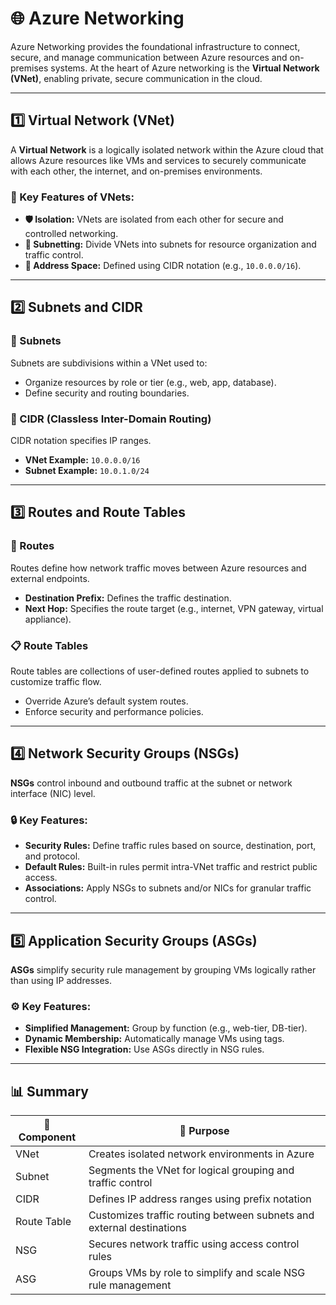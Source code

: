 # 🌐 Azure Networking

Azure Networking provides the foundational infrastructure to connect, secure, and manage communication between Azure resources and on-premises systems. At the heart of Azure networking is the **Virtual Network (VNet)**, enabling private, secure communication in the cloud.

---

## 1️⃣ Virtual Network (VNet)

A **Virtual Network** is a logically isolated network within the Azure cloud that allows Azure resources like VMs and services to securely communicate with each other, the internet, and on-premises environments.

### 🔑 Key Features of VNets:

- **🛡️ Isolation:** VNets are isolated from each other for secure and controlled networking.
- **🔀 Subnetting:** Divide VNets into subnets for resource organization and traffic control.
- **📍 Address Space:** Defined using CIDR notation (e.g., `10.0.0.0/16`).

---

## 2️⃣ Subnets and CIDR

### 🧱 Subnets

Subnets are subdivisions within a VNet used to:

- Organize resources by role or tier (e.g., web, app, database).
- Define security and routing boundaries.

### 📐 CIDR (Classless Inter-Domain Routing)

CIDR notation specifies IP ranges.

- **VNet Example:** `10.0.0.0/16`
- **Subnet Example:** `10.0.1.0/24`

---

## 3️⃣ Routes and Route Tables

### 🚦 Routes

Routes define how network traffic moves between Azure resources and external endpoints.

- **Destination Prefix:** Defines the traffic destination.
- **Next Hop:** Specifies the route target (e.g., internet, VPN gateway, virtual appliance).

### 📋 Route Tables

Route tables are collections of user-defined routes applied to subnets to customize traffic flow.

- Override Azure’s default system routes.
- Enforce security and performance policies.

---

## 4️⃣ Network Security Groups (NSGs)

**NSGs** control inbound and outbound traffic at the subnet or network interface (NIC) level.

### 🔒 Key Features:

- **Security Rules:** Define traffic rules based on source, destination, port, and protocol.
- **Default Rules:** Built-in rules permit intra-VNet traffic and restrict public access.
- **Associations:** Apply NSGs to subnets and/or NICs for granular traffic control.

---

## 5️⃣ Application Security Groups (ASGs)

**ASGs** simplify security rule management by grouping VMs logically rather than using IP addresses.

### ⚙️ Key Features:

- **Simplified Management:** Group by function (e.g., web-tier, DB-tier).
- **Dynamic Membership:** Automatically manage VMs using tags.
- **Flexible NSG Integration:** Use ASGs directly in NSG rules.

---

## 📊 Summary

| 🔧 Component       | 📝 Purpose                                                             |
|--------------------|------------------------------------------------------------------------|
| VNet               | Creates isolated network environments in Azure                         |
| Subnet             | Segments the VNet for logical grouping and traffic control             |
| CIDR               | Defines IP address ranges using prefix notation                        |
| Route Table        | Customizes traffic routing between subnets and external destinations   |
| NSG                | Secures network traffic using access control rules                     |
| ASG                | Groups VMs by role to simplify and scale NSG rule management           |
